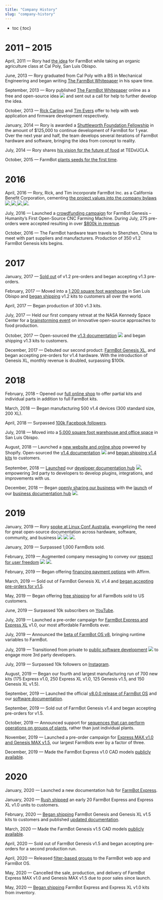 ```yaml
---
title: "Company History"
slug: "company-history"
---
```


* toc
{:toc}

# 2011 – 2015
April, 2011 — Rory had [the idea](https://www.youtube.com/watch?v=HIoVlPaypx4) for FarmBot while taking an organic agriculture class at Cal Poly, San Luis Obispo.

June, 2013 — Rory graduated from Cal Poly with a BS in Mechanical Engineering and began writing [The FarmBot Whitepaper](http://whitepaper.farm.bot) in his spare time.

September, 2013 — Rory published [The FarmBot Whitepaper](http://whitepaper.farm.bot) online as a free and open-source idea <span><img class="value-icon" src="_images/products.png"></span> and sent out a call for help to further develop the idea.

October, 2013 — [Rick Carlino](http://rickcarlino.com/) and [Tim Evers](https://github.com/TimEvWw) offer to help with web application and firmware development respectively.

January, 2014 — Rory is awarded a [Shuttleworth Foundation Fellowship](https://www.shuttleworthfoundation.org/fellows/rory-aronson/) in the amount of $125,000 to continue development of FarmBot for 1 year. Over the next year and half, the team develops several iterations of FarmBot hardware and software, bringing the idea from concept to reality.

July, 2014 — Rory shares [his vision for the future of food](https://www.youtube.com/watch?v=HIoVlPaypx4) at TEDxUCLA.

October, 2015 — FarmBot [plants seeds for the first time](https://farm.bot/blogs/news/farmbot-plants-seeds-for-the-first-time).

# 2016
April, 2016 — Rory, Rick, and Tim incorporate FarmBot Inc. as a California Benefit Corporation, cementing [the project values into the company bylaws <span><img class="value-icon" src="_images/products.png"></span>  <span><img class="value-icon" src="_images/business.png"></span>  <span><img class="value-icon" src="_images/community.png"></span>  <span><img class="value-icon" src="_images/good-people.png"></span>](../../FarmBot-Inc/intro.md#public-benefit-purposes).

July, 2016 — Launched a [crowdfunding campaign](https://farm.bot/blogs/news/farmbot-now-available-for-pre-order) for FarmBot Genesis – Humanity’s First Open-Source CNC Farming Machine. During July, 275 pre-orders were accepted resulting in over [$800k in revenue](https://farm.bot/blogs/news/thank-you).

October, 2016 — The FarmBot hardware team travels to Shenzhen, China to meet with part suppliers and manufacturers. Production of 350 v1.2 FarmBot Genesis kits begins.

# 2017
January, 2017 — [Sold out](https://farm.bot/blogs/news/production-update) of v1.2 pre-orders and began accepting v1.3 pre-orders.

February, 2017 — Moved into a [1,200 square foot warehouse](https://www.youtube.com/watch?v=H0gCEDHUsXc) in San Luis Obispo and [began shipping](https://farm.bot/blogs/news/weve-started-shipping) v1.2 kits to customers all over the world.

April, 2017 — Began production of 300 v1.3 kits.

July, 2017 — Held our first company retreat at the NASA Kennedy Space Center for a [brainstorming event](https://farm.bot/blogs/news/brainstorming-innovative-open-source-approaches-food-production-nasa) on innovative open-source approaches to food production.

October, 2017 — Open-sourced the [v1.3 documentation](https://farm.bot/blogs/news/v1-3-documentation-now-available) <span><img class="value-icon" src="_images/products.png"></span> and began shipping v1.3 kits to customers.

December, 2017 — Debuted our second product: [FarmBot Genesis XL](https://farm.bot/blogs/news/farmbot-genesis-xl), and began accepting pre-orders for v1.4 hardware. With the introduction of Genesis XL, monthly revenue is doubled, surpassing $100k.

# 2018
February, 2018 – Opened our [full online shop](https://farm.bot/blogs/news/full-online-shop-now-open) to offer partial kits and individual parts in addition to full FarmBot kits.

March, 2018 — Began manufacturing 500 v1.4 devices (300 standard size, 200 XL).

April, 2018 — Surpassed [100k Facebook followers](http://facebook.farm.bot).

July, 2018 — Moved into a [5,000 square foot warehouse and office space](https://www.youtube.com/watch?v=cm8ZW52nhyQ) in San Luis Obispo.

August, 2018 — Launched a [new website and online shop](https://farm.bot/blogs/news/check-out-our-brand-new-website-and-online-shop) powered by Shopify. Open-sourced the [v1.4 documentation](https://farm.bot/blogs/news/v1-4-documentation-now-available) <span><img class="value-icon" src="_images/products.png"></span> and [began shipping v1.4 kits](https://farm.bot/blogs/news/v1-4-pre-orders-now-shipping) to customers.

September, 2018 — [Launched](https://farm.bot/blogs/news/introducing-the-farmbot-developer-documentation-hub) our [developer documentation hub](http://developer.farm.bot) <span><img class="value-icon" src="_images/products.png"></span>, empowering 3rd party to developers to develop plugins, integrations, and improvements with us.

December, 2018 — Began [openly sharing our business](../../FarmBot-Inc/intro.md#openly-share-our-business) with the [launch](https://farm.bot/blogs/news/openly-sharing-our-business) of our [business documentation hub](http://meta.farm.bot) <span><img class="value-icon" src="_images/business.png"></span>.

# 2019
January, 2019 — Rory [spoke at Linux Conf Australia](https://farm.bot/blogs/news/raising-the-bar-of-great-documentation), evangelizing the need for great open-source documentation across hardware, software, community, and business <span><img class="value-icon" src="_images/products.png"></span>  <span><img class="value-icon" src="_images/business.png"></span>  <span><img class="value-icon" src="_images/community.png"></span>.

January, 2019 — Surpassed 1,000 FarmBots sold.

February, 2019 — Augmented company messaging to convey our [respect for user freedom](../intro/respecting-your-freedom.md) <span><img class="value-icon" src="_images/products.png"> <span><img class="value-icon" src="_images/good-people.png"></span>.

February, 2019 — Began offering [financing payment options](https://farm.bot/blogs/news/buy-farmbot-now-pay-over-time) with Affirm.

March, 2019 — Sold out of FarmBot Genesis XL v1.4 and [began accepting pre-orders for v1.5](https://farm.bot/blogs/news/pre-order-farmbot-genesis-xl-v1-5).

May, 2019 — Began offering [free shipping](https://farm.bot/blogs/news/all-farmbot-kits-now-ship-for-free-within-the-us) for all FarmBots sold to US customers.

June, 2019 — Surpassed 10k subscribers on [YouTube](http://youtube.farm.bot).

July, 2019 — Launched a pre-order campaign for [FarmBot Express and Express XL](https://farm.bot/blogs/news/say-hello-to-farmbot-express-and-express-xl) v1.0, our most affordable FarmBots ever.

July, 2019 — Announced the [beta of FarmBot OS v8](https://farm.bot/blogs/news/july-3rd-2019-software-update-farmbot-os-v8-beta-variables-and-much-more), bringing runtime variables to FarmBot.

July, 2019 — Transitioned from private to [public software development](https://farm.bot/blogs/news/july-2019-developer-update) <span><img class="value-icon" src="_images/products.png"></span> to engage more 3rd party developers.

July, 2019 — Surpassed 10k followers on [Instagram](http://instagram.farm.bot).

August, 2019 — Began our fourth and largest manufacturing run of 700 new kits (175	Express v1.0, 250 Express XL v1.0, 125 Genesis v1.5, and 150 Genesis XL v1.5).

September, 2019 — Launched the official [v8.0.0 release of FarmBot OS](https://farm.bot/blogs/news/announcing-farmbot-os-v8) and our [software documentation](https://farm.bot/blogs/news/v8-software-documentation).

September, 2019 — Sold out of FarmBot Genesis v1.4 and began accepting pre-orders for v1.5.

October, 2019 — Announced support for [sequences that can perform operations on groups of plants](https://farm.bot/blogs/news/october-22-2019-software-update), rather than just individual plants.

November, 2019 — Launched a pre-order campaign for [Express MAX v1.0 and Genesis MAX v1.5](https://farm.bot/blogs/news/its-time-for-farmbot-express-and-genesis-max), our largest FarmBots ever by a factor of three.

December, 2019 — Made the FarmBot Express v1.0 CAD models [publicly available](https://farm.bot/blogs/news/farmbot-express-v1-0-cad-models-now-available).

# 2020
January, 2020 — Launched a new documentation hub for [FarmBot Express](http://express.farm.bot).

January, 2020 — [Rush shipped](https://farm.bot/blogs/news/first-farmbot-express-and-express-xl-deliveries) an early 20 FarmBot Express and Express XL v1.0 units to customers.

February, 2020 — [Began shipping](https://farm.bot/blogs/news/farmbot-genesis-and-genesis-xl-v1-5-shipping-this-week) FarmBot Genesis and Genesis XL v1.5 kits to customers and published [updated documentation](https://farm.bot/blogs/news/now-available-genesis-v1-5-documentation).

March, 2020 — Made the FarmBot Genesis v1.5 CAD models [publicly available](https://farm.bot/blogs/news/now-available-genesis-v1-5-cad-models).

April, 2020 — Sold out of FarmBot Genesis v1.5 and began accepting pre-orders for a second production run.

April, 2020 — Released [filter-based groups](https://farm.bot/blogs/news/april-13-2020-software-update) to the FarmBot web app and FarmBot OS.

May, 2020 — Cancelled the sale, production, and delivery of FarmBot Express MAX v1.0 and Genesis MAX v1.5 due to poor sales since launch.

May, 2020 — [Began shipping](https://farm.bot/blogs/news/farmbot-express-now-available-from-inventory) FarmBot Express and Express XL v1.0 kits from inventory.


